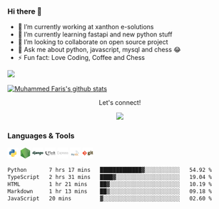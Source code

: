 ### Hi there 👋

- 🔭 I’m currently working at xanthon e-solutions
- 🌱 I’m currently learning fastapi and new python stuff
- 👯 I’m looking to collaborate on open source project
- 💬 Ask me about python, javascript, mysql and chess :joy:
- ⚡ Fun fact: Love Coding, Coffee and Chess


<img src="https://i.imgur.com/rTZkf4K.gif" width="40%">

[![Muhammed Faris's github stats](https://github-readme-stats.vercel.app/api?username=faris404&count_private=true&theme=gotham&showicons=true)](https://github.com/faris404/github-readme-stats)


<div align="center">
<p align="center">Let's connect!</p>
<a href="https://www.linkedin.com/in/faris404/">
    <img src="https://img.shields.io/badge/linkedin-%230077B5.svg?&style=for-the-badge&logo=linkedin&logoColor=white" />
</a>
</div>

### Languages & Tools

<code><img width=24px src="https://raw.githubusercontent.com/github/explore/80688e429a7d4ef2fca1e82350fe8e3517d3494d/topics/python/python.png"></code>
<code><img width=24px src="https://raw.githubusercontent.com/github/explore/80688e429a7d4ef2fca1e82350fe8e3517d3494d/topics/nodejs/nodejs.png"></code>
<code><img width=24px src="https://raw.githubusercontent.com/github/explore/80688e429a7d4ef2fca1e82350fe8e3517d3494d/topics/django/django.png"></code>
<code><img width=24px src="https://raw.githubusercontent.com/github/explore/80688e429a7d4ef2fca1e82350fe8e3517d3494d/topics/flask/flask.png"></code>
<code><img width=24px src="https://raw.githubusercontent.com/github/explore/80688e429a7d4ef2fca1e82350fe8e3517d3494d/topics/express/express.png"></code>
<code><img width=24px src="https://raw.githubusercontent.com/github/explore/80688e429a7d4ef2fca1e82350fe8e3517d3494d/topics/mysql/mysql.png"></code>
<code><img width=24px src="https://raw.githubusercontent.com/github/explore/80688e429a7d4ef2fca1e82350fe8e3517d3494d/topics/git/git.png"></code>

<!--START_SECTION:waka-->
```text
Python       7 hrs 17 mins   █████████████▓░░░░░░░░░░░   54.92 % 
TypeScript   2 hrs 31 mins   ████▓░░░░░░░░░░░░░░░░░░░░   19.04 % 
HTML         1 hr 21 mins    ██▓░░░░░░░░░░░░░░░░░░░░░░   10.19 % 
Markdown     1 hr 13 mins    ██▒░░░░░░░░░░░░░░░░░░░░░░   09.18 % 
JavaScript   20 mins         ▓░░░░░░░░░░░░░░░░░░░░░░░░   02.60 % 
```
<!--END_SECTION:waka-->


